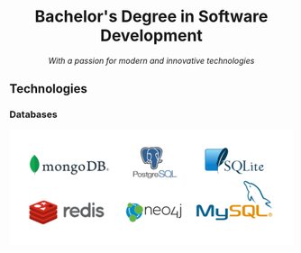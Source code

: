 <h1 align="center">Bachelor's Degree in Software Development</h1>
<p align="center"><em>With a passion for modern and innovative technologies</em></p>



## Technologies

### Databases
![databases](assets/databases.png)

